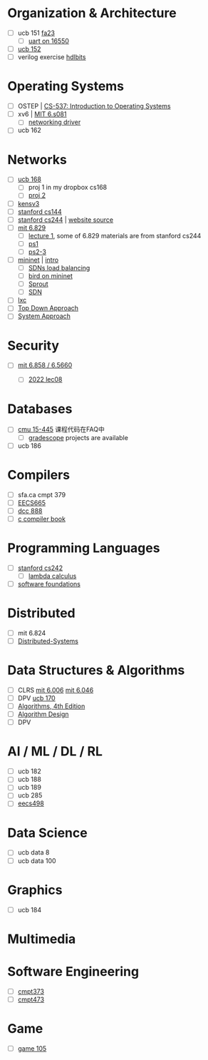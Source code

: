 Organization & Architecture
===========================
* [ ] ucb 151 [fa23](https://inst.eecs.berkeley.edu/~eecs151/fa23/)
  * [ ] [uart on 16550](http://byterunner.com/16550.html)
* [ ] [ucb 152](https://inst.eecs.berkeley.edu/~cs152/sp23/)
* [ ] verilog exercise [hdlbits](https://hdlbits.01xz.net/wiki/Main_Page)

Operating Systems
=================
* [ ] OSTEP | [CS-537: Introduction to Operating Systems](https://pages.cs.wisc.edu/~remzi/Classes/537/)
* [ ] xv6 | [MIT 6.s081](https://pdos.csail.mit.edu/6.S081/)
  * [ ] [networking driver](https://pdos.csail.mit.edu/6.S081/2023/labs/net.html)
* [ ] ucb 162

Networks
========
* [ ] [ucb 168](https://cs168.io/)
  * [ ] proj 1 in my dropbox cs168
  * [ ] [proj 2](https://cs168.io/assets/projects/2.pdf)
* [ ] [kensv3](https://github.com/ANLAB-KAIST/KENSv3)
* [ ] [stanford cs144](https://cs144.github.io/)
* [ ] [stanford cs244](https://2022-cs244.github.io/schedule/) | [website source](https://github.com/brucespang/cs244-website/tree/spring21)
* [ ] [mit 6.829](https://ocw.mit.edu/courses/6-829-computer-networks-fall-2002/pages/syllabus/)
  * [ ] [lecture 1](https://web.mit.edu/6.829/www/currentsemester/materials/lecture1.pdf), some of 6.829 materials are from stanford cs244
  * [ ] [ps1](https://web.mit.edu/6.829/www/currentsemester/materials/pset1.pdf)
  * [ ] [ps2-3](https://github.com/venkatarun95/6.829-pset2-3)
* [ ] [mininet](https://mininet.org/) | [intro](https://github.com/mininet/mininet/wiki/Introduction-to-Mininet)
  * [ ] [SDNs load balancing](https://github.com/sarthakpranesh/Mininet-Load-Balancing)
  * [ ] [bird on mininet](https://github.com/ssbgp/bird-mininet)
  * [ ] [Sprout](http://alfalfa.mit.edu/)
  * [ ] [SDN](https://hackmd.io/@pmanzoni/SyWm3n0HH)
* [ ] [lxc](https://raydenchia.com/linux-containers-lxc/)
* [ ] [Top Down Approach](https://gaia.cs.umass.edu/kurose_ross/index.php)
* [ ] [System Approach](https://book.systemsapproach.org/)

Security
========
* [ ] [mit 6.858 / 6.5660](https://css.csail.mit.edu/6.858/2023/schedule.html)
  * [ ] [2022 lec08](https://css.csail.mit.edu/6.858/2022/lec/l08-rlbox.txt)


Databases
=========
* [ ] [cmu 15-445](https://15445.courses.cs.cmu.edu/fall2023/) 课程代码在FAQ中
  * [ ] [gradescope](https://www.gradescope.com/courses/585997) projects are available
* [ ] ucb 186

Compilers
=========
* [ ] sfa.ca cmpt 379
* [ ] [EECS665](https://compilers.cool/)
* [ ] [dcc 888](https://homepages.dcc.ufmg.br/~fernando/classes/dcc888/ementa/)
* [ ] [c compiler book](https://www.sigbus.info/compilerbook)

Programming Languages
=====================
* [ ] [stanford cs242](https://web.stanford.edu/class/cs242/)
  * [ ] [lambda calculus](https://web.stanford.edu/class/cs242/materials/lectures/lecture04.pdf)
* [ ] [software foundations](https://softwarefoundations.cis.upenn.edu/)

Distributed
===========
* [ ] mit 6.824
* [ ] [Distributed-Systems](https://www.amazon.com/Distributed-Systems-Maarten-van-Steen/dp/1543057381/ref=pd_bxgy_img_sccl_1/138-6733477-0811551?pd_rd_w=mSYSk&content-id=amzn1.sym.7746dde5-5539-43d2-b75f-28935d70f100&pf_rd_p=7746dde5-5539-43d2-b75f-28935d70f100&pf_rd_r=02MRN8EBR7CDF4SP8Z15&pd_rd_wg=gdhCi&pd_rd_r=084fc77c-cbd2-4325-8d04-e6fedd38fc80&pd_rd_i=1543057381&psc=1)

Data Structures & Algorithms
============================
* [ ] CLRS [mit 6.006]() [mit 6.046]()
* [ ] DPV [ucb 170](https://cs170.org/)
* [ ] [Algorithms, 4th Edition](https://algs4.cs.princeton.edu/home/)
* [ ] [Algorithm Design](https://www.cs.princeton.edu/~wayne/kleinberg-tardos/)
* [ ] DPV

AI / ML / DL / RL
=================
* [ ] ucb 182
* [ ] ucb 188
* [ ] ucb 189
* [ ] ucb 285
* [ ] [eecs498](https://web.eecs.umich.edu/~justincj/teaching/eecs498/WI2022/)

Data Science
============
* [ ] ucb data 8
* [ ] ucb data 100

Graphics
========
* [ ] ucb 184

Multimedia
==========

Software Engineering
====================
* [ ] [cmpt373](https://www2.cs.sfu.ca/~wsumner/teaching/373/23/schedule.html)
* [ ] [cmpt473](https://www2.cs.sfu.ca/~wsumner/teaching/473/23/schedule.html)

Game
====
* [ ] [game 105](https://www.bilibili.com/video/BV1GG4y1p7fF?p=1)
